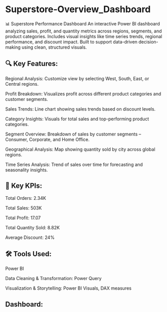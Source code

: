 # Superstore-Overview_Dashboard
📊 Superstore Performance Dashboard An interactive Power BI dashboard analyzing sales, profit, and quantity metrics across regions, segments, and product categories. Includes visual insights like time series trends, regional performance, and discount impact. Built to support data-driven decision-making using clean, structured visuals.

## 🔍 Key Features:
Regional Analysis: Customize view by selecting West, South, East, or Central regions.

Profit Breakdown: Visualizes profit across different product categories and customer segments.

Sales Trends: Line chart showing sales trends based on discount levels.

Category Insights: Visuals for total sales and top-performing product categories.

Segment Overview: Breakdown of sales by customer segments – Consumer, Corporate, and Home Office.

Geographical Analysis: Map showing quantity sold by city across global regions.

Time Series Analysis: Trend of sales over time for forecasting and seasonality insights.

## 📌 Key KPIs:
Total Orders: 2.34K

Total Sales: 503K

Total Profit: 17.07

Total Quantity Sold: 8.82K

Average Discount: 24%

## 🛠 Tools Used:
Power BI

Data Cleaning & Transformation: Power Query

Visualization & Storytelling: Power BI Visuals, DAX measures

## Dashboard:
